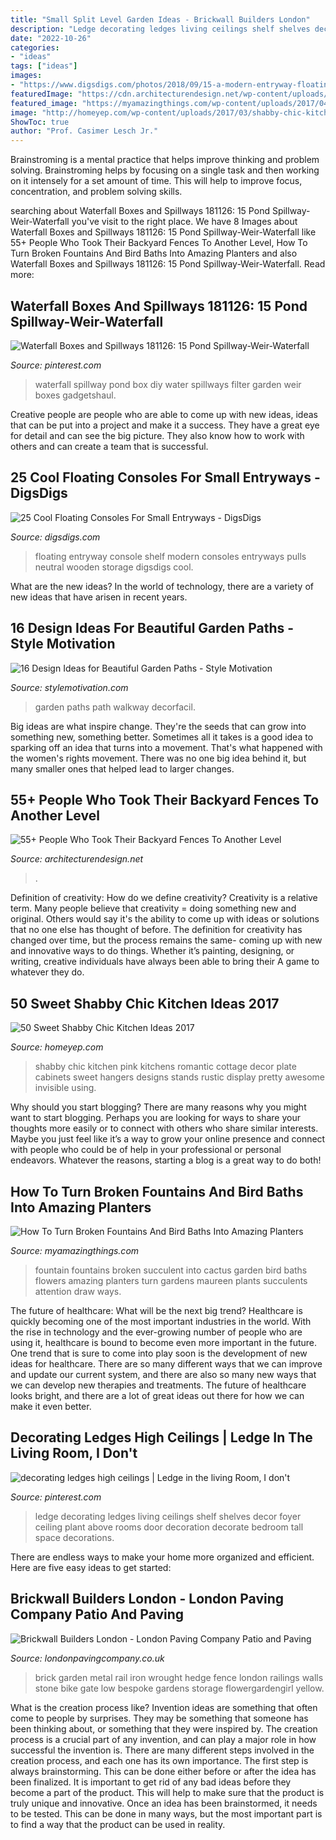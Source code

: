 ```yaml
---
title: "Small Split Level Garden Ideas - Brickwall Builders London"
description: "Ledge decorating ledges living ceilings shelf shelves decor foyer ceiling plant above rooms door decoration decorate bedroom tall space decorations"
date: "2022-10-26"
categories:
- "ideas"
tags: ["ideas"]
images:
- "https://www.digsdigs.com/photos/2018/09/15-a-modern-entryway-floating-console-with-neutral-pulls-and-a-wooden-shelf-over-it.jpg"
featuredImage: "https://cdn.architecturendesign.net/wp-content/uploads/2016/04/AD-Garden-Fence-Decor-Ideas-16.jpg"
featured_image: "https://myamazingthings.com/wp-content/uploads/2017/04/cactus-fountain--759x1024.jpeg"
image: "http://homeyep.com/wp-content/uploads/2017/03/shabby-chic-kitchen/50-shabby-chic-kitchen-ideas.jpg"
ShowToc: true
author: "Prof. Casimer Lesch Jr."
---
```



Brainstroming is a mental practice that helps improve thinking and problem solving. Brainstroming helps by focusing on a single task and then working on it intensely for a set amount of time. This will help to improve focus, concentration, and problem solving skills.

	

		
searching about Waterfall Boxes and Spillways 181126: 15 Pond Spillway-Weir-Waterfall you've visit to the right place. We have 8 Images about Waterfall Boxes and Spillways 181126: 15 Pond Spillway-Weir-Waterfall like 55+ People Who Took Their Backyard Fences To Another Level, How To Turn Broken Fountains And Bird Baths Into Amazing Planters and also Waterfall Boxes and Spillways 181126: 15 Pond Spillway-Weir-Waterfall. Read more:
		
    
## Waterfall Boxes And Spillways 181126: 15 Pond Spillway-Weir-Waterfall

<img loading=lazy src="https://i.pinimg.com/736x/c4/ca/c5/c4cac5245b56a83b2082a1d02a65e0ae.jpg" onerror="this.onerror=null;this.src='https://tse1.mm.bing.net/th?id=OIP.A6Uv22BewcM-S5eEg1oqygC-FH&amp;pid=15.1';" alt="Waterfall Boxes and Spillways 181126: 15 Pond Spillway-Weir-Waterfall">

_Source: pinterest.com_

>waterfall spillway pond box diy water spillways filter garden weir boxes gadgetshaul. 

	

Creative people are people who are able to come up with new ideas, ideas that can be put into a project and make it a success. They have a great eye for detail and can see the big picture. They also know how to work with others and can create a team that is successful.

    
## 25 Cool Floating Consoles For Small Entryways - DigsDigs

<img loading=lazy src="https://www.digsdigs.com/photos/2018/09/15-a-modern-entryway-floating-console-with-neutral-pulls-and-a-wooden-shelf-over-it.jpg" onerror="this.onerror=null;this.src='https://tse3.mm.bing.net/th?id=OIP.gWHS3J8GVllRoohN6xYNHgAAAA&amp;pid=15.1';" alt="25 Cool Floating Consoles For Small Entryways - DigsDigs">

_Source: digsdigs.com_

>floating entryway console shelf modern consoles entryways pulls neutral wooden storage digsdigs cool. 

	

What are the new ideas?
In the world of technology, there are a variety of new ideas that have arisen in recent years.

    
## 16 Design Ideas For Beautiful Garden Paths - Style Motivation

<img loading=lazy src="https://cdn.homebnc.com/homeimg/2017/03/03-garden-path-walkway-ideas-homebnc.jpg" onerror="this.onerror=null;this.src='https://tse2.mm.bing.net/th?id=OIP.g9TboAADUzNH7oQNolEiZAHaLI&amp;pid=15.1';" alt="16 Design Ideas for Beautiful Garden Paths - Style Motivation">

_Source: stylemotivation.com_

>garden paths path walkway decorfacil. 

	

Big ideas are what inspire change. They're the seeds that can grow into something new, something better. Sometimes all it takes is a good idea to sparking off an idea that turns into a movement. That's what happened with the women's rights movement. There was no one big idea behind it, but many smaller ones that helped lead to larger changes.

    
## 55+ People Who Took Their Backyard Fences To Another Level

<img loading=lazy src="https://cdn.architecturendesign.net/wp-content/uploads/2016/04/AD-Garden-Fence-Decor-Ideas-16.jpg" onerror="this.onerror=null;this.src='https://tse4.mm.bing.net/th?id=OIP.LRQCbAlcA-9-EGpgpdvrfQHaJ3&amp;pid=15.1';" alt="55+ People Who Took Their Backyard Fences To Another Level">

_Source: architecturendesign.net_

>. 

	

Definition of creativity: How do we define creativity?
Creativity is a relative term. Many people believe that creativity = doing something new and original. Others would say it's the ability to come up with ideas or solutions that no one else has thought of before. The definition for creativity has changed over time, but the process remains the same- coming up with new and innovative ways to do things. Whether it’s painting, designing, or writing, creative individuals have always been able to bring their A game to whatever they do.

    
## 50 Sweet Shabby Chic Kitchen Ideas 2017

<img loading=lazy src="http://homeyep.com/wp-content/uploads/2017/03/shabby-chic-kitchen/50-shabby-chic-kitchen-ideas.jpg" onerror="this.onerror=null;this.src='https://tse4.mm.bing.net/th?id=OIP.--1I5fAUrbiD6hRn5QW-HgHaKO&amp;pid=15.1';" alt="50 Sweet Shabby Chic Kitchen Ideas 2017">

_Source: homeyep.com_

>shabby chic kitchen pink kitchens romantic cottage decor plate cabinets sweet hangers designs stands rustic display pretty awesome invisible using. 

	

Why should you start blogging?
There are many reasons why you might want to start blogging. Perhaps you are looking for ways to share your thoughts more easily or to connect with others who share similar interests. Maybe you just feel like it’s a way to grow your online presence and connect with people who could be of help in your professional or personal endeavors. Whatever the reasons, starting a blog is a great way to do both!

    
## How To Turn Broken Fountains And Bird Baths Into Amazing Planters

<img loading=lazy src="https://myamazingthings.com/wp-content/uploads/2017/04/cactus-fountain--759x1024.jpeg" onerror="this.onerror=null;this.src='https://tse2.mm.bing.net/th?id=OIP.K8EyORsqfZG2ow4879BoGgHaJ_&amp;pid=15.1';" alt="How To Turn Broken Fountains And Bird Baths Into Amazing Planters">

_Source: myamazingthings.com_

>fountain fountains broken succulent into cactus garden bird baths flowers amazing planters turn gardens maureen plants succulents attention draw ways. 

	

The future of healthcare: What will be the next big trend?
Healthcare is quickly becoming one of the most important industries in the world. With the rise in technology and the ever-growing number of people who are using it, healthcare is bound to become even more important in the future. One trend that is sure to come into play soon is the development of new ideas for healthcare. There are so many different ways that we can improve and update our current system, and there are also so many new ways that we can develop new therapies and treatments. The future of healthcare looks bright, and there are a lot of great ideas out there for how we can make it even better.

    
## Decorating Ledges High Ceilings | Ledge In The Living Room, I Don&#039;t

<img loading=lazy src="https://i.pinimg.com/736x/5d/ec/bf/5decbf261d7c764a6fa7a9e4ecb4665b--ledge-decorations-decorating-ledges.jpg?b=t" onerror="this.onerror=null;this.src='https://tse2.mm.bing.net/th?id=OIP.NrLLkgFKi0gCgR_UKy8ZsgHaJ4&amp;pid=15.1';" alt="decorating ledges high ceilings | Ledge in the living Room, I don&#039;t">

_Source: pinterest.com_

>ledge decorating ledges living ceilings shelf shelves decor foyer ceiling plant above rooms door decoration decorate bedroom tall space decorations. 

	

There are endless ways to make your home more organized and efficient. Here are five easy ideas to get started:

    
## Brickwall Builders London - London Paving Company Patio And Paving

<img loading=lazy src="http://londonpavingcompany.co.uk/resources/_wsb_785x533_Brick+garden+wall+metal+rail+gate+London+low+maintenance.JPG" onerror="this.onerror=null;this.src='https://tse3.mm.bing.net/th?id=OIP.W6pLXm44y-g-_zD1m0LZFAHaFC&amp;pid=15.1';" alt="Brickwall Builders London - London Paving Company Patio and Paving">

_Source: londonpavingcompany.co.uk_

>brick garden metal rail iron wrought hedge fence london railings walls stone bike gate low bespoke gardens storage flowergardengirl yellow. 

	

What is the creation process like?
Invention ideas are something that often come to people by surprises. They may be something that someone has been thinking about, or something that they were inspired by. The creation process is a crucial part of any invention, and can play a major role in how successful the invention is. There are many different steps involved in the creation process, and each one has its own importance. 
The first step is always brainstorming. This can be done either before or after the idea has been finalized. It is important to get rid of any bad ideas before they become a part of the product. This will help to make sure that the product is truly unique and innovative. Once an idea has been brainstormed, it needs to be tested. This can be done in many ways, but the most important part is to find a way that the product can be used in reality.

